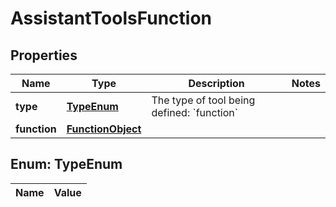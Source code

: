 

# AssistantToolsFunction

## Properties

Name | Type | Description | Notes
------------ | ------------- | ------------- | -------------
**type** | [**TypeEnum**](#TypeEnum) | The type of tool being defined: &#x60;function&#x60; | 
**function** | [**FunctionObject**](FunctionObject.md) |  | 


## Enum: TypeEnum

Name | Value
---- | -----




